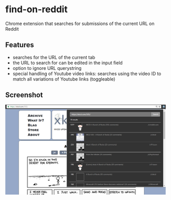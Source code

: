 # find-on-reddit
Chrome extension that searches for submissions of the current URL on Reddit

## Features
  - searches for the URL of the current tab
  - the URL to search for can be edited in the input field
  - option to ignore URL querystring
  - special handling of Youtube video links: searches using the video ID to match all variations of Youtube links (toggleable)

## Screenshot
![screenshot](./screenshots/screenshot1.png)
